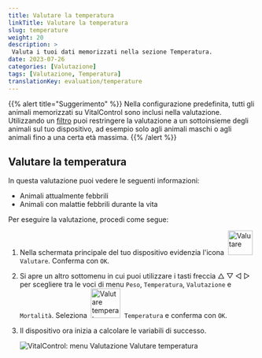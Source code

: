 ```yaml
---
title: Valutare la temperatura
linkTitle: Valutare la temperatura
slug: temperature
weight: 20
description: >
 Valuta i tuoi dati memorizzati nella sezione Temperatura.
date: 2023-07-26
categories: [Valutazione]
tags: [Valutazione, Temperatura]
translationKey: evaluation/temperature
---
```

{{% alert title="Suggerimento" %}}
Nella configurazione predefinita, tutti gli animali memorizzati su VitalControl sono inclusi nella valutazione. Utilizzando un [filtro](../../filter/) puoi restringere la valutazione a un sottoinsieme degli animali sul tuo dispositivo, ad esempio solo agli animali maschi o agli animali fino a una certa età massima.
{{% /alert %}}

## Valutare la temperatura

In questa valutazione puoi vedere le seguenti informazioni:
- Animali attualmente febbrili
- Animali con malattie febbrili durante la vita

Per eseguire la valutazione, procedi come segue:

1. Nella schermata principale del tuo dispositivo evidenzia l'icona &nbsp;<img src="/icons/main/evaluation.svg" width="50" align="bottom" alt="Valutare" />&nbsp; `Valutare`. Conferma con `OK`.

2. Si apre un altro sottomenu in cui puoi utilizzare i tasti freccia △ ▽ ◁ ▷ per scegliere tra le voci di menu `Peso`, `Temperatura`, `Valutazione` e `Mortalità`. Seleziona &nbsp;<img src="/icons/evaluation/temperature.svg" width="60" align="bottom" alt="Valutare temperatura" />&nbsp; `Temperatura` e conferma con `OK`.

3. Il dispositivo ora inizia a calcolare le variabili di successo.

   ![VitalControl: menu Valutazione Valutare temperatura](../images/temperature.png "Valutare temperatura")
